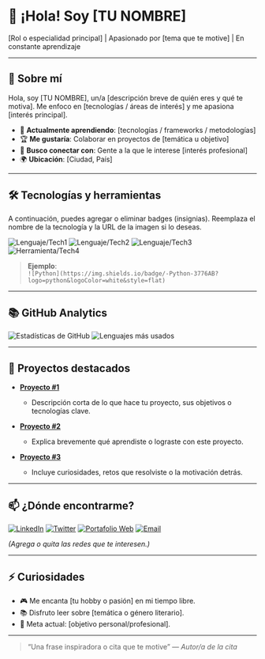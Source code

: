 # 👋 ¡Hola! Soy [TU NOMBRE]
 
[Rol o especialidad principal] | Apasionado por [tema que te motive] | En constante aprendizaje
 
---
 
## 🚀 Sobre mí
 
Hola, soy [TU NOMBRE], un/a [descripción breve de quién eres y qué te motiva]. Me enfoco en [tecnologías / áreas de interés] y me apasiona [interés principal].  
- 🧠 **Actualmente aprendiendo**: [tecnologías / frameworks / metodologías]  
- 🏆 **Me gustaría**: Colaborar en proyectos de [temática u objetivo]  
- 🤝 **Busco conectar con**: Gente a la que le interese [interés profesional]  
- 🌍 **Ubicación**: [Ciudad, País]
 
---
 
## 🛠️ Tecnologías y herramientas
 
A continuación, puedes agregar o eliminar badges (insignias). Reemplaza el nombre de la tecnología y la URL de la imagen si lo deseas.
 
![Lenguaje/Tech1](https://img.shields.io/badge/-[TECH]-[COLOR]?logo=[LOGO]&logoColor=white&style=flat)
![Lenguaje/Tech2](https://img.shields.io/badge/-[TECH]-[COLOR]?logo=[LOGO]&logoColor=white&style=flat)
![Lenguaje/Tech3](https://img.shields.io/badge/-[TECH]-[COLOR]?logo=[LOGO]&logoColor=white&style=flat)
![Herramienta/Tech4](https://img.shields.io/badge/-[TECH]-[COLOR]?logo=[LOGO]&logoColor=white&style=flat)
 
> **Ejemplo**:  
> `![Python](https://img.shields.io/badge/-Python-3776AB?logo=python&logoColor=white&style=flat)`
 
---
 
## 📚 GitHub Analytics
 
![Estadísticas de GitHub](https://github-readme-stats.vercel.app/api?username=CHGsmr&show_icons=true&theme=tokyonight)
![Lenguajes más usados](https://github-readme-stats.vercel.app/api/top-langs/?username=CHGsmr&layout=compact&theme=tokyonight)
 
---
 
## 📂 Proyectos destacados
 
- **[Proyecto #1](URL_DEL_REPOSITORIO)**
  - Descripción corta de lo que hace tu proyecto, sus objetivos o tecnologías clave.
 
- **[Proyecto #2](URL_DEL_REPOSITORIO)**
  - Explica brevemente qué aprendiste o lograste con este proyecto.
 
- **[Proyecto #3](URL_DEL_REPOSITORIO)**
  - Incluye curiosidades, retos que resolviste o la motivación detrás.
 
---
 
## 📫 ¿Dónde encontrarme?
 
[![LinkedIn](https://img.shields.io/badge/-LinkedIn-0A66C2?logo=linkedin&logoColor=white&style=flat)](URL_PERFIL_LINKEDIN)
[![Twitter](https://img.shields.io/badge/-Twitter-1DA1F2?logo=twitter&logoColor=white&style=flat)](URL_PERFIL_TWITTER)
[![Portafolio Web](https://img.shields.io/badge/-Website-000?logo=githubpages&logoColor=white&style=flat)](URL_DE_TU_SITIO_WEB)
[![Email](https://img.shields.io/badge/-Email-D14836?logo=gmail&logoColor=white&style=flat)](mailto:TUCORREO@ejemplo.com)
 
*(Agrega o quita las redes que te interesen.)*
 
---
 
## ⚡ Curiosidades
 
- 🎮 Me encanta [tu hobby o pasión] en mi tiempo libre.
- 📚 Disfruto leer sobre [temática o género literario].
- 🎯 Meta actual: [objetivo personal/profesional].
 
---
 
> “Una frase inspiradora o cita que te motive” — *Autor/a de la cita*
 

